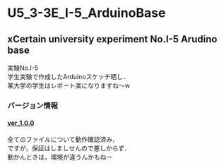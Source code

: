# U5_3-3E_I-5_ArduinoBase
<h2>xCertain university experiment No.I-5 Arudino base</h2>
実験No.I-5<br>
学生実験で作成したArduinoスケッチ晒し．<br>
某大学の学生はレポート楽になりますね〜w

<h3>バージョン情報</h3>
<h4><a href="https://github.com/UtsusemiUltimate-of-the-darkness/U5_3-3E_I-5_ArduinoBase/tree/ver_1.0.0">ver_1.0.0</a></h4>

全てのファイルについて動作確認済み．<br>
ですが，保証はしましせんので悪しからず．<br>
動かんときは，環境が違うんかもねー
